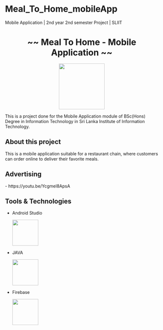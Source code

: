 # Meal_To_Home_mobileApp
Mobile Application | 2nd year 2nd semester Project | SLIIT


<h1 align="center">~~ Meal To Home - Mobile Application ~~</h1>

<p align="center">
 
  <img src="https://user-images.githubusercontent.com/88779731/145366578-f024b7ab-00b3-49e1-a4cc-62a0883a8ad8.jpg" width="150" height="150"/>
</p>
<p>
  This is a project done for the Mobile Application module of BSc(Hons) Degree in Information Technology in Sri Lanka Institute of Information Technology.
  
  </p>
  
  <h2>About this project</h2>
  This is a mobile application suitable for a restaurant chain, where customers can order online to deliver their favorite meals.
  
  
  <h2>Advertising</h2>
  - https://youtu.be/Ycgmel8ApsA
  
  
  <h2>Tools & Technologies</h2>
  
  - Android Studio
   
      <img src="https://1.bp.blogspot.com/-LgTa-xDiknI/X4EflN56boI/AAAAAAAAPuk/24YyKnqiGkwRS9-_9suPKkfsAwO4wHYEgCLcBGAsYHQ/s0/image9.png" width="85" height="85"/>
  
    
  - JAVA
   
     <img src="https://images.vexels.com/media/users/3/166401/isolated/lists/b82aa7ac3f736dd78570dd3fa3fa9e24-java-programming-language-icon.png"  width="85" height="85"/>
    
    
  - Firebase
   
     <img src="https://miro.medium.com/max/800/0*CPTNvq87xG-sUGdx.png"  width="85" height="85"/>
  
  

  
    



